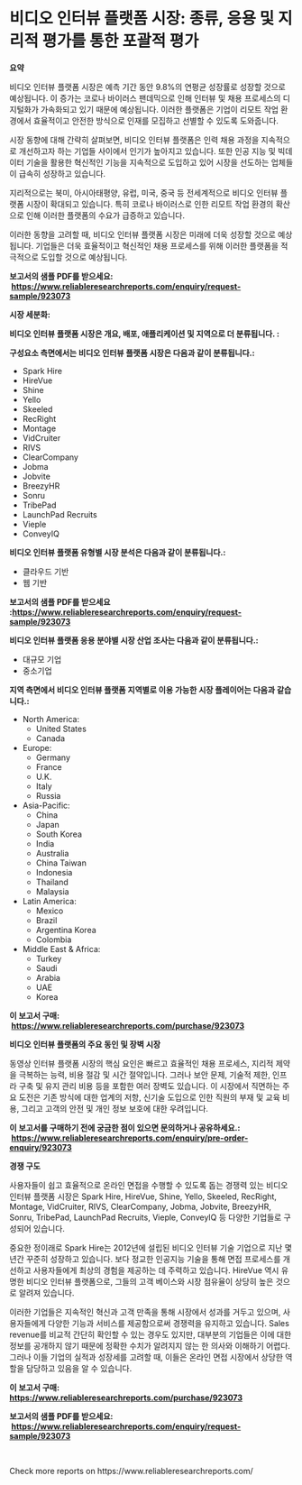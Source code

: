 <p><h1>비디오 인터뷰 플랫폼 시장: 종류, 응용 및 지리적 평가를 통한 포괄적 평가</h1></p><p><strong>요약</strong></p>
<p><p>비디오 인터뷰 플랫폼 시장은 예측 기간 동안 9.8%의 연평균 성장률로 성장할 것으로 예상됩니다. 이 증가는 코로나 바이러스 팬데믹으로 인해 인터뷰 및 채용 프로세스의 디지털화가 가속화되고 있기 때문에 예상됩니다. 이러한 플랫폼은 기업이 리모트 작업 환경에서 효율적이고 안전한 방식으로 인재를 모집하고 선별할 수 있도록 도와줍니다.</p><p>시장 동향에 대해 간략히 살펴보면, 비디오 인터뷰 플랫폼은 인력 채용 과정을 지속적으로 개선하고자 하는 기업들 사이에서 인기가 높아지고 있습니다. 또한 인공 지능 및 빅데이터 기술을 활용한 혁신적인 기능을 지속적으로 도입하고 있어 시장을 선도하는 업체들이 급속히 성장하고 있습니다.</p><p>지리적으로는 북미, 아시아태평양, 유럽, 미국, 중국 등 전세계적으로 비디오 인터뷰 플랫폼 시장이 확대되고 있습니다. 특히 코로나 바이러스로 인한 리모트 작업 환경의 확산으로 인해 이러한 플랫폼의 수요가 급증하고 있습니다.</p><p>이러한 동향을 고려할 때, 비디오 인터뷰 플랫폼 시장은 미래에 더욱 성장할 것으로 예상됩니다. 기업들은 더욱 효율적이고 혁신적인 채용 프로세스를 위해 이러한 플랫폼을 적극적으로 도입할 것으로 예상됩니다.</p></p>
<p><strong>보고서의 샘플 PDF를 받으세요: &nbsp;<a href="https://www.reliableresearchreports.com/enquiry/request-sample/923073">https://www.reliableresearchreports.com/enquiry/request-sample/923073</a></strong></p>
<p><strong>시장 세분화:</strong></p>
<p><strong> 비디오 인터뷰 플랫폼 시장은 개요, 배포, 애플리케이션 및 지역으로 더 분류됩니다. :</strong></p>
<p><strong>구성요소 측면에서는 비디오 인터뷰 플랫폼 시장은 다음과 같이 분류됩니다.:</strong></p>
<p><ul><li>Spark Hire</li><li>HireVue</li><li>Shine</li><li>Yello</li><li>Skeeled</li><li>RecRight</li><li>Montage</li><li>VidCruiter</li><li>RIVS</li><li>ClearCompany</li><li>Jobma</li><li>Jobvite</li><li>BreezyHR</li><li>Sonru</li><li>TribePad</li><li>LaunchPad Recruits</li><li>Vieple</li><li>ConveyIQ</li></ul></p>
<p><strong> 비디오 인터뷰 플랫폼 유형별 시장 분석은 다음과 같이 분류됩니다.:</strong></p>
<p><ul><li>클라우드 기반</li><li>웹 기반</li></ul></p>
<p><strong>보고서의 샘플 PDF를 받으세요 :<a href="https://www.reliableresearchreports.com/enquiry/request-sample/923073">https://www.reliableresearchreports.com/enquiry/request-sample/923073</a></strong></p>
<p><strong> 비디오 인터뷰 플랫폼 응용 분야별 시장 산업 조사는 다음과 같이 분류됩니다.:</strong></p>
<p><ul><li>대규모 기업</li><li>중소기업</li></ul></p>
<p><strong>지역 측면에서 비디오 인터뷰 플랫폼 지역별로 이용 가능한 시장 플레이어는 다음과 같습니다.:</strong></p>
<p><ul>
    <li>
        North America:
        <ul>
            <li>United States</li>
            <li>Canada</li>
        </ul>
    </li>
    <li>
        Europe:
        <ul>
            <li>Germany</li>
            <li>France</li>
            <li>U.K.</li>
            <li>Italy</li>
            <li>Russia</li>
        </ul>
    </li>
    <li>
        Asia-Pacific:
        <ul>
            <li>China</li>
            <li>Japan</li>
            <li>South Korea</li>
            <li>India</li>
            <li>Australia</li>
            <li>China Taiwan</li>
            <li>Indonesia</li>
            <li>Thailand</li>
            <li>Malaysia</li>
        </ul>
    </li>
    <li>
        Latin America:
        <ul>
            <li>Mexico</li>
            <li>Brazil</li>
            <li>Argentina Korea</li>
            <li>Colombia</li>
        </ul>
    </li>
    <li>
        Middle East & Africa:
        <ul>
            <li>Turkey</li>
            <li>Saudi</li>
            <li>Arabia</li>
            <li>UAE</li>
            <li>Korea</li>
        </ul>
    </li>
    </ul></p>
<p><strong>이 보고서 구매: &nbsp;<a href="https://www.reliableresearchreports.com/purchase/923073">https://www.reliableresearchreports.com/purchase/923073</a></strong></p>
<p><strong>비디오 인터뷰 플랫폼의 주요 동인 및 장벽 시장</strong></p>
<p><p>동영상 인터뷰 플랫폼 시장의 핵심 요인은 빠르고 효율적인 채용 프로세스, 지리적 제약을 극복하는 능력, 비용 절감 및 시간 절약입니다. 그러나 보안 문제, 기술적 제한, 인프라 구축 및 유지 관리 비용 등을 포함한 여러 장벽도 있습니다. 이 시장에서 직면하는 주요 도전은 기존 방식에 대한 업계의 저항, 신기술 도입으로 인한 직원의 부재 및 교육 비용, 그리고 고객의 안전 및 개인 정보 보호에 대한 우려입니다.</p></p>
<p><strong>이 보고서를 구매하기 전에 궁금한 점이 있으면 문의하거나 공유하세요.: &nbsp;<a href="https://www.reliableresearchreports.com/enquiry/pre-order-enquiry/923073">https://www.reliableresearchreports.com/enquiry/pre-order-enquiry/923073</a></strong></p>
<p><strong>경쟁 구도</strong></p>
<p><p>사용자들이 쉽고 효율적으로 온라인 면접을 수행할 수 있도록 돕는 경쟁력 있는 비디오 인터뷰 플랫폼 시장은 Spark Hire, HireVue, Shine, Yello, Skeeled, RecRight, Montage, VidCruiter, RIVS, ClearCompany, Jobma, Jobvite, BreezyHR, Sonru, TribePad, LaunchPad Recruits, Vieple, ConveyIQ 등 다양한 기업들로 구성되어 있습니다.</p><p>중요한 정이래로 Spark Hire는 2012년에 설립된 비디오 인터뷰 기술 기업으로 지난 몇 년간 꾸준히 성장하고 있습니다. 보다 정교한 인공지능 기술을 통해 면접 프로세스를 개선하고 사용자들에게 최상의 경험을 제공하는 데 주력하고 있습니다. HireVue 역시 유명한 비디오 인터뷰 플랫폼으로, 그들의 고객 베이스와 시장 점유율이 상당히 높은 것으로 알려져 있습니다.</p><p>이러한 기업들은 지속적인 혁신과 고객 만족을 통해 시장에서 성과를 거두고 있으며, 사용자들에게 다양한 기능과 서비스를 제공함으로써 경쟁력을 유지하고 있습니다. Sales revenue를 비교적 간단히 확인할 수 있는 경우도 있지만, 대부분의 기업들은 이에 대한 정보를 공개하지 않기 때문에 정확한 수치가 알려지지 않는 한 의사와 이해하기 어렵다. 그러나 이들 기업의 실적과 성장세를 고려할 때, 이들은 온라인 면접 시장에서 상당한 역할을 담당하고 있음을 알 수 있습니다.</p></p>
<p><strong>이 보고서 구매: &nbsp; <a href="https://www.reliableresearchreports.com/purchase/923073">https://www.reliableresearchreports.com/purchase/923073</a></strong></p>
<p><strong>보고서의 샘플 PDF를 받으세요: &nbsp;<a href="https://www.reliableresearchreports.com/enquiry/request-sample/923073">https://www.reliableresearchreports.com/enquiry/request-sample/923073</a></strong><strong></strong></p>
<p>&nbsp;</p>
<p>Check more reports on https://www.reliableresearchreports.com/</p>